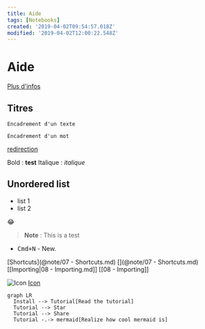 ```yaml
---
title: Aide
tags: [Notebooks]
created: '2019-04-02T09:54:57.018Z'
modified: '2019-04-02T12:00:22.548Z'
---
```


# Aide
[Plus d'infos](@https://guides.github.com/features/mastering-markdown/)

## Titres

```
Encadrement d'un texte
```

`Encadrement d'un mot`

[redirection](@google.com)

Bold : **test**
Italique : *italique*

## Unordered list
- list 1
- list 2

:joy:

> **Note** : This is a test

- <kbd>Cmd+N</kbd> - New.

[Shortcuts](@note/07 - Shortcuts.md)
[](@note/07 - Shortcuts.md)
[[Importing|08 - Importing.md]]
[[08 - Importing]]

![Icon](@attachment/icon_small.png)
[Icon](@attachment/icon_small.png)
[](@attachment/icon_small.png)

```mermaid
graph LR
  Install --> Tutorial[Read the tutorial]
  Tutorial --> Star
  Tutorial --> Share
  Tutorial -.-> mermaid[Realize how cool mermaid is]
```
